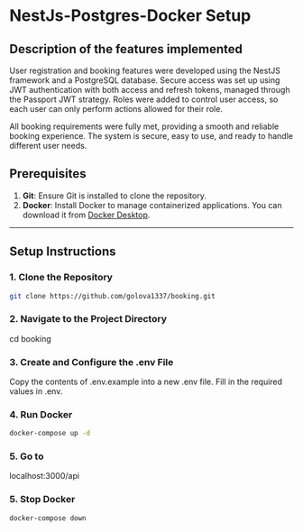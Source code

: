 # NestJs-Postgres-Docker Setup

## Description of the features implemented

User registration and booking features were developed using the NestJS framework and a PostgreSQL database. Secure access was set up using JWT authentication with both access and refresh tokens, managed through the Passport JWT strategy. Roles were added to control user access, so each user can only perform actions allowed for their role.

All booking requirements were fully met, providing a smooth and reliable booking experience. The system is secure, easy to use, and ready to handle different user needs.

## Prerequisites

1. **Git**: Ensure Git is installed to clone the repository.
2. **Docker**: Install Docker to manage containerized applications. You can download it from [Docker Desktop](https://www.docker.com/products/docker-desktop).

---

## Setup Instructions

### 1. Clone the Repository

```bash
git clone https://github.com/golova1337/booking.git
```

### 2. Navigate to the Project Directory

cd booking

### 3. Create and Configure the .env File

Copy the contents of .env.example into a new .env file.
Fill in the required values in .env.

### 4. Run Docker

```bash
docker-compose up -d
```

### 5. Go to

localhost:3000/api

### 5. Stop Docker

```bash
docker-compose down
```
